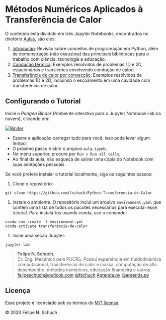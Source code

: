 # Métodos Numéricos Aplicados à Transferência de Calor

O conteúdo está dividido em três Jupyter Notebooks, encontrados no diretório [Aulas](./Aulas/), são eles:

1. [Introdução](./Aulas/01-Introducao.ipynb): Revisão sobre conceitos de programação em Python, além da demonstração (não exaustiva) das principais bibliotecas para o trabalho com ciência, técnologia e educação;
2. [Condução térmica](./Aulas/02-Exemplos-Conducao-de-calor.ipynb): Exemplos resolvidos de problemas 1D e 2D, estacionários e transientes envolvendo condução de calor;
3. [Transferência de calor por convecção](./Aulas/03-Exemplos-Conveccao.ipynb): Exemplos resolvidos de problemas 1D e 2D, incluindo o escoamento em uma cavidade com transferência de calor.

## Configurando o Tutorial

Inicie o _Pangeo Binder_ (Ambiente interativo para o Jupyter Notebook-lab na nuvem), clicando em:

[![Binder](https://mybinder.org/badge_logo.svg)](https://mybinder.org/v2/gh/fschuch/Python-Transferencia-de-Calor/master?urlpath=lab)

* Espere a aplicação carregar tudo para você, isso pode levar algum tempo;
* O próximo passo é abrir o arquivo `aula.ipynb`;
* No menu superior, procure por `Run > Run all cells`;
* Ao final da aula, não esqueça de salvar uma cópia do Notebook com suas anotações pessoais.

Se você prefere instalar o tutorial localmente, siga os seguintes passos:

1. Clone o repositório:

```
git clone https://github.com/fschuch/Python-Transferencia-de-Calor
```

1. Instale o ambiente. O repositório inclui um arquivo `environment.yaml` que contém uma lista de todos os pacotes necessários para executar esse tutorial.
Para instalá-los usando conda, use o comando:

```
conda env create -f environment.yml
conda activate transferencia-de-calor
```

1. Inicie uma seção Jupyter:

```
jupyter lab
```


> **Felipe N. Schuch**,<br>
> Dr. Eng. Mecânico pela PUCRS. Possui experiência em fluidodinâmica computacional, transferência de calor e massa, computação de alto desempenho, métodos numéricos, educação financeira e outros.<br>
> [felipeschuch@outlook.com](mailto:felipeschuch@outlook.com "Email") [@fschuch](https://twitter.com/fschuch "Twitter") [Aprenda.py](https://fschuch.github.io/aprenda.py "Blog") [@aprenda.py](https://www.instagram.com/aprenda.py/ "Instagram")<br>

## Licença

Esse projeto é licenciado sob os termos do [MIT license](https://github.com/fschuch/Python-Transferencia-de-Calor/blob/master/LICENSE).

© 2020 Felipe N. Schuch
